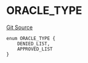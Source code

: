 # ORACLE_TYPE
[Git Source](https://github.com/thrackle-io/forte-rules-engine/blob/1c8d4aea6c73ad5ec24590e9388e17186ef859be/src/protocol/economic/ruleProcessor/RuleCodeData.sol)


```solidity
enum ORACLE_TYPE {
    DENIED_LIST,
    APPROVED_LIST
}
```

